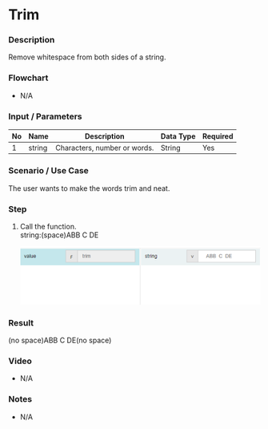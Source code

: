 ﻿# Trim

### Description

Remove whitespace from both sides of a string.

### Flowchart

- N/A 

### Input / Parameters

| No | Name | Description | Data Type | Required |
| ------ | ------ | ------ |------ | ------ |
| 1 | string | Characters, number or words. | String | Yes |

### Scenario / Use Case

The user wants to make the words trim and neat.</br>

### Step

1. Call the function.<br>
   string:(space)ABB  C  DE<br />
    
   ![](../../../../document/function/String/trim/trim-step-1.png?raw=true)

### Result

(no space)ABB  C  DE(no space)

### Video

- N/A

<!--[![Video](http://i.imgur.com/Ot5DWAW.png)](https://youtu.be/StTqXEQ2l-Y?t=35s)-->

### Notes

- N/A